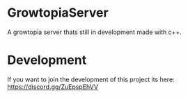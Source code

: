# GrowtopiaServer
A growtopia server thats still in development made with c++.

# Development
If you want to join the development of this project its here: https://discord.gg/ZuEpspEhVV
